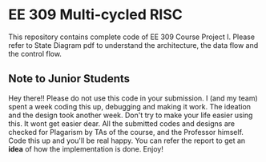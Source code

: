 # EE 309 Multi-cycled RISC

This repository contains complete code of EE 309 Course Project I. Please refer to State Diagram pdf to understand the architecture, the data flow and the control flow.

## Note to Junior Students

Hey there!! Please do not use this code in your submission. I (and my team) spent a week coding this up, debugging and making it work. The ideation and the design took another week. Don't try to make your life easier using this. It wont get easier dear. All the submitted codes and designs are checked for Plagarism by TAs of the course, and the Professor himself. Code this up and you'll be real happy. You can refer the report to get an **idea** of how the implementation is done. Enjoy!
